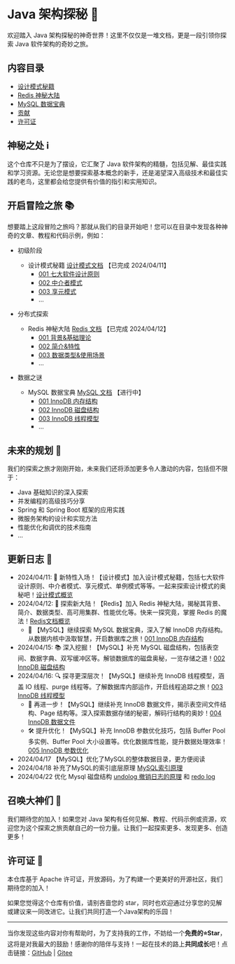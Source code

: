 # Java 架构探秘 🚀

欢迎踏入 Java 架构探秘的神奇世界！这里不仅仅是一堆文档，更是一段引领你探索 Java 软件架构的奇妙之旅。

## 内容目录

- [设计模式秘籍](articles/design_patterns/)
- [Redis 神秘大陆](articles/redis/)
- [MySQL 数据宝典](articles/mysql/)
- [贡献](CONTRIBUTING.md)
- [许可证](LICENSE)

## 神秘之处 ℹ️

这个仓库不只是为了摆设，它汇聚了 Java 软件架构的精髓，包括见解、最佳实践和学习资源。无论您是想要探索基本概念的新手，还是渴望深入高级技术和最佳实践的老鸟，这里都会给您提供有价值的指引和实用知识。

## 开启冒险之旅 📚

想要踏上这段冒险之旅吗？那就从我们的目录开始吧！您可以在目录中发现各种神奇的文章、教程和代码示例，例如：

- 初级阶段
  - 设计模式秘籍 [设计模式文档](articles/design_patterns/) 【已完成 2024/04/11】
    - [001 七大软件设计原则](articles/design_patterns/001%20七大软件设计原则.md)
    - [002 中介者模式](articles/design_patterns/002%20中介者模式.md)
    - [003 享元模式](articles/design_patterns/003%20享元模式.md)
    - ...

- 分布式探索
  - Redis 神秘大陆 [Redis 文档](articles/redis/) 【已完成 2024/04/12】
    - [001 背景&基础理论](articles/redis/001%20背景&基础理论.md)
    - [002 简介&特性](articles/redis/002%20简介&特性.md)
    - [003 数据类型&使用场景](articles/redis/003%20数据类型&使用场景.md)
    - ...

- 数据之谜
  - MySQL 数据宝典 [MySQL 文档](articles/mysql/) 【进行中】
    - [001 InnoDB 内存结构](articles/mysql/001%20InnoDB%20内存结构.md)
    - [002 InnoDB 磁盘结构](articles/mysql/002%20InnoDB%20磁盘结构.md)
    - [003 InnoDB 线程模型](articles/mysql/003%20InnoDB%20线程模型.md)
    - ...

## 未来的规划 🌟

我们的探索之旅才刚刚开始，未来我们还将添加更多令人激动的内容，包括但不限于：

- Java 基础知识的深入探索
- 并发编程的高级技巧分享
- Spring 和 Spring Boot 框架的应用实践
- 微服务架构的设计和实现方法
- 性能优化和调优的技术指南
- ...

## 更新日志 📜

- 2024/04/11: 🌟 新特性入场！【设计模式】加入设计模式秘籍，包括七大软件设计原则、中介者模式、享元模式、单例模式等等。一起来探索设计模式的奥秘吧！[设计模式概览](articles/design_patterns/README.md)
- 2024/04/12: 🚀 探索新大陆！【Redis】加入 Redis 神秘大陆，揭秘其背景、简介、数据类型、高可用集群、性能优化等。快来一探究竟，掌握 Redis 的魔法！[Redis文档概览](articles/redis/001%20背景&基础理论.md)
  - 📘 【MySQL】继续探索 MySQL 数据宝典，深入了解 InnoDB 内存结构。从数据内核中汲取智慧，开启数据库之旅！[001 InnoDB 内存结构](articles/mysql/001%20存储引擎原理&优化/001%20内存结构/1.1%20Buffer%20Pool.md)
- 2024/04/15: 📚 深入挖掘！【MySQL】补充 MySQL 磁盘结构，包括表空间、数据字典、双写缓冲区等。解锁数据库的磁盘奥秘，一览存储之道！[002 InnoDB 磁盘结构](articles/mysql/001%20存储引擎原理&优化/002%20磁盘结构/2.0%20InnoDB%20磁盘结构.md)
- 2024/04/16: 🔍 探寻更深层次！【MySQL】继续补充 InnoDB 线程模型，涵盖 IO 线程、purge 线程等。了解数据库内部运作，开启线程追踪之旅！[003 InnoDB 线程模型](articles/mysql/001%20存储引擎原理&优化/003%20InnoDB%20线程模型.md)
  - 📝 再进一步！【MySQL】继续补充 InnoDB 数据文件，揭示表空间文件结构、Page 结构等。深入探索数据存储的秘密，解码行结构的奥妙！[004 InnoDB 数据文件](articles/mysql/001%20存储引擎原理&优化/004%20InnoDB%20数据文件.md)
  - 🛠 提升优化！【MySQL】补充 InnoDB 参数优化技巧，包括 Buffer Pool 多实例、Buffer Pool 大小设置等。优化数据库性能，提升数据处理效率！[005 InnoDB 参数优化](articles/mysql/001%20存储引擎原理&优化/005%20InnoDB%20参数优化.md)
- 2024/04/17  【MySQL】优化了MySQL的整体数据目录，更方便阅读
- 2024/04/18   补充了MySQL的索引底层原理 [MySQL索引原理](articles/mysql/002%20MySQL索引原理&优化/001-索引原理.md)
- 2024/04/22  优化  Mysql 磁盘结构 [undolog 撤销日志的原理](articles/mysql/001%20存储引擎原理&优化/002%20磁盘结构/2.5%20撤销日志%20(%20undo%20log%20).md) 和 [redo log](articles/mysql/001%20存储引擎原理&优化/002%20磁盘结构/2.4%20重做日志%20(redo%20log).md)

## 召唤大神们 💫

我们期待您的加入！如果您对 Java 架构有任何见解、教程、代码示例或资源，欢迎您为这个探索之旅贡献自己的一份力量。让我们一起探索更多、发现更多、创造更多！

## 许可证 📄

本仓库基于 Apache 许可证，开放源码，为了构建一个更美好的开源社区，我们期待您的加入！

如果您觉得这个仓库有价值，请别吝啬您的 star，同时也欢迎通过分享您的见解或建议来一同改进它。让我们共同打造一个Java架构的乐园！

----



当你发现这些内容对你有帮助时，为了支持我的工作，不妨给一个**免费的⭐Star**，这将是对我最大的鼓励！感谢你的陪伴与支持！一起在技术的路上**共同成长**吧！点击链接：[GitHub](https://github.com/xiaochi-cloud/JavaArchitectureGuide) | [Gitee](https://gitee.com/xiaochi-cloud/java-architecture-guide)
